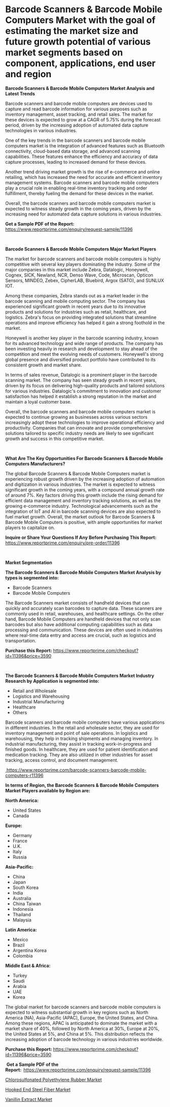 <p><h1>Barcode Scanners & Barcode Mobile Computers Market with the goal of estimating the market size and future growth potential of various market segments based on component, applications, end user and region</h1></p><p><strong>Barcode Scanners & Barcode Mobile Computers Market Analysis and Latest Trends</strong></p>
<p><p>Barcode scanners and barcode mobile computers are devices used to capture and read barcode information for various purposes such as inventory management, asset tracking, and retail sales. The market for these devices is expected to grow at a CAGR of 5.75% during the forecast period, driven by the increasing adoption of automated data capture technologies in various industries.</p><p>One of the key trends in the barcode scanners and barcode mobile computers market is the integration of advanced features such as Bluetooth connectivity, cloud-based data storage, and advanced scanning capabilities. These features enhance the efficiency and accuracy of data capture processes, leading to increased demand for these devices.</p><p>Another trend driving market growth is the rise of e-commerce and online retailing, which has increased the need for accurate and efficient inventory management systems. Barcode scanners and barcode mobile computers play a crucial role in enabling real-time inventory tracking and order fulfillment, thereby fueling the demand for these devices in the market.</p><p>Overall, the barcode scanners and barcode mobile computers market is expected to witness steady growth in the coming years, driven by the increasing need for automated data capture solutions in various industries.</p></p>
<p><strong>Get a Sample PDF of the Report:&nbsp;</strong> <a href="https://www.reportprime.com/enquiry/request-sample/11396">https://www.reportprime.com/enquiry/request-sample/11396</a></p>
<p>&nbsp;</p>
<p><strong>Barcode Scanners & Barcode Mobile Computers Major Market Players</strong></p>
<p><p>The market for barcode scanners and barcode mobile computers is highly competitive with several key players dominating the industry. Some of the major companies in this market include Zebra, Datalogic, Honeywell, Cognex, SICK, Newland, NCR, Denso Wave, Code, Microscan, Opticon Sensors, MINDEO, Zebex, CipherLAB, Bluebird, Argox (SATO), and SUNLUX IOT.</p><p>Among these companies, Zebra stands out as a market leader in the barcode scanning and mobile computing sector. The company has experienced significant growth in recent years due to its innovative products and solutions for industries such as retail, healthcare, and logistics. Zebra's focus on providing integrated solutions that streamline operations and improve efficiency has helped it gain a strong foothold in the market.</p><p>Honeywell is another key player in the barcode scanning industry, known for its advanced technology and wide range of products. The company has been investing heavily in research and development to stay ahead of the competition and meet the evolving needs of customers. Honeywell's strong global presence and diversified product portfolio have contributed to its consistent growth and market share.</p><p>In terms of sales revenue, Datalogic is a prominent player in the barcode scanning market. The company has seen steady growth in recent years, driven by its focus on delivering high-quality products and tailored solutions for various industries. Datalogic's commitment to innovation and customer satisfaction has helped it establish a strong reputation in the market and maintain a loyal customer base.</p><p>Overall, the barcode scanners and barcode mobile computers market is expected to continue growing as businesses across various sectors increasingly adopt these technologies to improve operational efficiency and productivity. Companies that can innovate and provide comprehensive solutions tailored to specific industry needs are likely to see significant growth and success in this competitive market.</p></p>
<p>&nbsp;</p>
<p><strong>What Are The Key Opportunities For Barcode Scanners & Barcode Mobile Computers Manufacturers?</strong></p>
<p><p>The global Barcode Scanners & Barcode Mobile Computers market is experiencing robust growth driven by the increasing adoption of automation and digitization in various industries. The market is expected to witness significant growth in the coming years, with a compound annual growth rate of around 7%. Key factors driving this growth include the rising demand for efficient data management and inventory tracking solutions, as well as the growing e-commerce industry. Technological advancements such as the integration of IoT and AI in barcode scanning devices are also expected to fuel market growth. Overall, the market outlook for Barcode Scanners & Barcode Mobile Computers is positive, with ample opportunities for market players to capitalize on.</p></p>
<p><strong>Inquire or Share Your Questions If Any Before Purchasing This Report:</strong> <a href="https://www.reportprime.com/enquiry/pre-order/11396">https://www.reportprime.com/enquiry/pre-order/11396</a></p>
<p>&nbsp;</p>
<p><strong>Market Segmentation</strong></p>
<p><strong>The Barcode Scanners & Barcode Mobile Computers Market Analysis by types is segmented into:</strong></p>
<p><ul><li>Barcode Scanners</li><li>Barcode Mobile Computers</li></ul></p>
<p><p>The Barcode Scanners market consists of handheld devices that can quickly and accurately scan barcodes to capture data. These scanners are commonly used in retail, warehouses, and healthcare settings. On the other hand, Barcode Mobile Computers are handheld devices that not only scan barcodes but also have additional computing capabilities such as data processing and communication. These devices are often used in industries where real-time data entry and access are crucial, such as logistics and transportation.</p></p>
<p><strong>Purchase this Report:&nbsp;</strong><a href="https://www.reportprime.com/checkout?id=11396&price=3590">https://www.reportprime.com/checkout?id=11396&price=3590</a></p>
<p>&nbsp;</p>
<p><strong>The Barcode Scanners & Barcode Mobile Computers Market Industry Research by Application is segmented into:</strong></p>
<p><ul><li>Retail and Wholesale</li><li>Logistics and Warehousing</li><li>Industrial Manufacturing</li><li>Healthcare</li><li>Others</li></ul></p>
<p><p>Barcode scanners and barcode mobile computers have various applications in different industries. In the retail and wholesale sector, they are used for inventory management and point of sale operations. In logistics and warehousing, they help in tracking shipments and managing inventory. In industrial manufacturing, they assist in tracking work-in-progress and finished goods. In healthcare, they are used for patient identification and medication tracking. They are also utilized in other industries for asset tracking, access control, and document management.</p></p>
<p><a href="https://www.reportprime.com/barcode-scanners-barcode-mobile-computers-r11396">&nbsp;https://www.reportprime.com/barcode-scanners-barcode-mobile-computers-r11396</a></p>
<p><strong>In terms of Region, the Barcode Scanners & Barcode Mobile Computers Market Players available by Region are:</strong></p>
<p>
    <p> <strong> North America: </strong>
        <ul>
            <li>United States</li>
            <li>Canada</li>
        </ul>
        </p> 
    <p> <strong> Europe: </strong>
        <ul>
            <li>Germany</li>
            <li>France</li>
            <li>U.K.</li>
            <li>Italy</li>
            <li>Russia</li>
        </ul>
        </p> 
    <p> <strong> Asia-Pacific: </strong>
        <ul>
            <li>China</li>
            <li>Japan</li>
            <li>South Korea</li>
            <li>India</li>
            <li>Australia</li>
            <li>China Taiwan</li>
            <li>Indonesia</li>
            <li>Thailand</li>
            <li>Malaysia</li>
        </ul>
        </p> 
    <p> <strong> Latin America: </strong>
        <ul>
            <li>Mexico</li>
            <li>Brazil</li>
            <li>Argentina Korea</li>
            <li>Colombia</li>
        </ul>
        </p> 
    <p> <strong> Middle East & Africa: </strong>
        <ul>
            <li>Turkey</li>
            <li>Saudi</li>
            <li>Arabia</li>
            <li>UAE</li>
            <li>Korea</li>
        </ul>
    </p>
    </p>
<p><p>The global market for barcode scanners and barcode mobile computers is expected to witness substantial growth in key regions such as North America (NA), Asia-Pacific (APAC), Europe, the United States, and China. Among these regions, APAC is anticipated to dominate the market with a market share of 40%, followed by North America at 30%, Europe at 20%, the United States at 5%, and China at 5%. This distribution reflects the increasing adoption of barcode technology in various industries worldwide.</p></p>
<p><strong>Purchase this Report: </strong><a href="https://www.reportprime.com/checkout?id=11396&price=3590">https://www.reportprime.com/checkout?id=11396&price=3590</a></p>
<p>&nbsp;<strong>Get a Sample PDF of the Report:&nbsp;&nbsp;</strong><a href="https://www.reportprime.com/enquiry/request-sample/11396">https://www.reportprime.com/enquiry/request-sample/11396</a></p>
<p><strong></strong></p>
<p><p><a href="https://www.linkedin.com/pulse/chlorosulfonated-polyethylene-rubber-market-dynamics-2hkzf?trackingId=gsyh%2Bp3W0EN1e%2FCk0LBieQ%3D%3D">Chlorosulfonated Polyethylene Rubber Market</a></p><p><a href="https://www.linkedin.com/pulse/hooked-end-steel-fiber-market-research-report-provides-critical-cizjc?trackingId=LXFOwG8ajl%2BNTtAQyHATEg%3D%3D">Hooked End Steel Fiber Market</a></p><p><a href="https://www.linkedin.com/pulse/vanillin-extract-market-research-report-provides-critical-insights-isfwc?trackingId=Z1Daibydh8OCG1SC5rKYrw%3D%3D">Vanillin Extract Market</a></p></p>